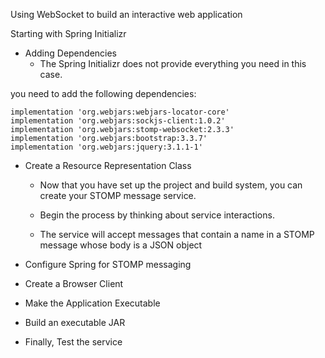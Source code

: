 Using WebSocket to build an interactive web application


Starting with Spring Initializr

- Adding Dependencies
  - The Spring Initializr does not provide everything you need in this case.

you need to add the following dependencies:


    implementation 'org.webjars:webjars-locator-core'
    implementation 'org.webjars:sockjs-client:1.0.2'
    implementation 'org.webjars:stomp-websocket:2.3.3'
    implementation 'org.webjars:bootstrap:3.3.7'
    implementation 'org.webjars:jquery:3.1.1-1'

- Create a Resource Representation Class

  - Now that you have set up the project and build system, you can create your STOMP message service.

  - Begin the process by thinking about service interactions.

  - The service will accept messages that contain a name in a STOMP message whose body is a JSON object


- Configure Spring for STOMP messaging


- Create a Browser Client


- Make the Application Executable

- Build an executable JAR

- Finally, Test the service
